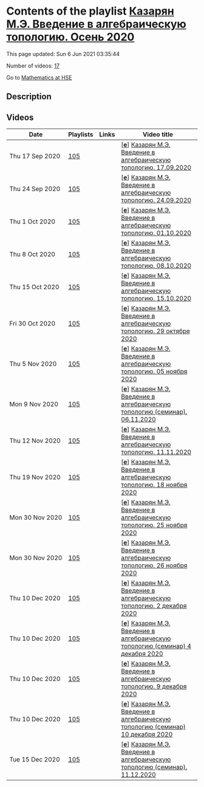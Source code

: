 # Contents of the playlist [Казарян М.Э. Введение в алгебраическую топологию. Осень 2020](https://www.youtube.com/playlist?list=PLq3E5oubNNoCuF6330QThQllZeocqwdc-)

This page updated: Sun 6 Jun 2021 03:35:44

Number of videos: [17](#videos)

Go to [Mathematics at HSE](../README.md)

## Description



## Videos

|Date|Playlists|Links|Video title|
|---|---|---|---|
| Thu&nbsp;17&nbsp;Sep&nbsp;2020 | [105](../playlists/105 "Казарян М.Э. Введение в алгебраическую топологию. Осень 2020") |  | [[**e**](https://studio.youtube.com/video/UE0gCEjQ0Xw/edit "Edit")] [Казарян М.Э. Введение в алгебраическую топологию. 17.09.2020](https://www.youtube.com/watch?v=UE0gCEjQ0Xw&list=PLq3E5oubNNoCuF6330QThQllZeocqwdc-) |
| Thu&nbsp;24&nbsp;Sep&nbsp;2020 | [105](../playlists/105 "Казарян М.Э. Введение в алгебраическую топологию. Осень 2020") |  | [[**e**](https://studio.youtube.com/video/MlYmLZIdtsE/edit "Edit")] [Казарян М.Э. Введение в алгебраическую топологию. 24.09.2020](https://www.youtube.com/watch?v=MlYmLZIdtsE&list=PLq3E5oubNNoCuF6330QThQllZeocqwdc-) |
| Thu&nbsp;1&nbsp;Oct&nbsp;2020 | [105](../playlists/105 "Казарян М.Э. Введение в алгебраическую топологию. Осень 2020") |  | [[**e**](https://studio.youtube.com/video/f0G2JuZySIk/edit "Edit")] [Казарян М.Э. Введение в алгебраическую топологию. 01.10.2020](https://www.youtube.com/watch?v=f0G2JuZySIk&list=PLq3E5oubNNoCuF6330QThQllZeocqwdc-) |
| Thu&nbsp;8&nbsp;Oct&nbsp;2020 | [105](../playlists/105 "Казарян М.Э. Введение в алгебраическую топологию. Осень 2020") |  | [[**e**](https://studio.youtube.com/video/_Lv33oTyNao/edit "Edit")] [Казарян М.Э. Введение в алгебраическую топологию. 08.10.2020](https://www.youtube.com/watch?v=_Lv33oTyNao&list=PLq3E5oubNNoCuF6330QThQllZeocqwdc-) |
| Thu&nbsp;15&nbsp;Oct&nbsp;2020 | [105](../playlists/105 "Казарян М.Э. Введение в алгебраическую топологию. Осень 2020") |  | [[**e**](https://studio.youtube.com/video/1GTqTMYVdls/edit "Edit")] [Казарян М.Э. Введение в алгебраическую топологию. 15.10.2020](https://www.youtube.com/watch?v=1GTqTMYVdls&list=PLq3E5oubNNoCuF6330QThQllZeocqwdc-) |
| Fri&nbsp;30&nbsp;Oct&nbsp;2020 | [105](../playlists/105 "Казарян М.Э. Введение в алгебраическую топологию. Осень 2020") |  | [[**e**](https://studio.youtube.com/video/f8jMSMyLipc/edit "Edit")] [Казарян М.Э. Введение в алгебраическую топологию. 29 октября 2020](https://www.youtube.com/watch?v=f8jMSMyLipc&list=PLq3E5oubNNoCuF6330QThQllZeocqwdc- "Лекция 29 октября") |
| Thu&nbsp;5&nbsp;Nov&nbsp;2020 | [105](../playlists/105 "Казарян М.Э. Введение в алгебраическую топологию. Осень 2020") |  | [[**e**](https://studio.youtube.com/video/y-jZ_MHP4SU/edit "Edit")] [Казарян М.Э. Введение в алгебраическую топологию. 05 ноября 2020](https://www.youtube.com/watch?v=y-jZ_MHP4SU&list=PLq3E5oubNNoCuF6330QThQllZeocqwdc-) |
| Mon&nbsp;9&nbsp;Nov&nbsp;2020 | [105](../playlists/105 "Казарян М.Э. Введение в алгебраическую топологию. Осень 2020") |  | [[**e**](https://studio.youtube.com/video/7FsNz9W5xJ4/edit "Edit")] [Казарян М.Э. Введение в алгебраическую топологию (семинар). 06.11.2020](https://www.youtube.com/watch?v=7FsNz9W5xJ4&list=PLq3E5oubNNoCuF6330QThQllZeocqwdc-) |
| Thu&nbsp;12&nbsp;Nov&nbsp;2020 | [105](../playlists/105 "Казарян М.Э. Введение в алгебраическую топологию. Осень 2020") |  | [[**e**](https://studio.youtube.com/video/Bh-2O0_wy2o/edit "Edit")] [Казарян М.Э. Введение в алгебраическую топологию. 11.11.2020](https://www.youtube.com/watch?v=Bh-2O0_wy2o&list=PLq3E5oubNNoCuF6330QThQllZeocqwdc- "Лекция 11 ноября 2020") |
| Thu&nbsp;19&nbsp;Nov&nbsp;2020 | [105](../playlists/105 "Казарян М.Э. Введение в алгебраическую топологию. Осень 2020") |  | [[**e**](https://studio.youtube.com/video/Ea2hn1hEZzY/edit "Edit")] [Казарян М.Э. Введение в алгебраическую топологию. 18 ноября 2020](https://www.youtube.com/watch?v=Ea2hn1hEZzY&list=PLq3E5oubNNoCuF6330QThQllZeocqwdc-) |
| Mon&nbsp;30&nbsp;Nov&nbsp;2020 | [105](../playlists/105 "Казарян М.Э. Введение в алгебраическую топологию. Осень 2020") |  | [[**e**](https://studio.youtube.com/video/4eKqkRNXgAY/edit "Edit")] [Казарян М.Э. Введение в алгебраическую топологию. 25 ноября 2020](https://www.youtube.com/watch?v=4eKqkRNXgAY&list=PLq3E5oubNNoCuF6330QThQllZeocqwdc-) |
| Mon&nbsp;30&nbsp;Nov&nbsp;2020 | [105](../playlists/105 "Казарян М.Э. Введение в алгебраическую топологию. Осень 2020") |  | [[**e**](https://studio.youtube.com/video/r5zvaVJtqzI/edit "Edit")] [Казарян М.Э. Введение в алгебраическую топологию. 26 ноября 2020](https://www.youtube.com/watch?v=r5zvaVJtqzI&list=PLq3E5oubNNoCuF6330QThQllZeocqwdc-) |
| Thu&nbsp;10&nbsp;Dec&nbsp;2020 | [105](../playlists/105 "Казарян М.Э. Введение в алгебраическую топологию. Осень 2020") |  | [[**e**](https://studio.youtube.com/video/L9jn_75wuCg/edit "Edit")] [Казарян М.Э. Введение в алгебраическую топологию. 2 декабря 2020](https://www.youtube.com/watch?v=L9jn_75wuCg&list=PLq3E5oubNNoCuF6330QThQllZeocqwdc-) |
| Thu&nbsp;10&nbsp;Dec&nbsp;2020 | [105](../playlists/105 "Казарян М.Э. Введение в алгебраическую топологию. Осень 2020") |  | [[**e**](https://studio.youtube.com/video/njFGsfMTt6c/edit "Edit")] [Казарян М.Э. Введение в алгебраическую топологию (семинар) 4 декабря 2020](https://www.youtube.com/watch?v=njFGsfMTt6c&list=PLq3E5oubNNoCuF6330QThQllZeocqwdc-) |
| Thu&nbsp;10&nbsp;Dec&nbsp;2020 | [105](../playlists/105 "Казарян М.Э. Введение в алгебраическую топологию. Осень 2020") |  | [[**e**](https://studio.youtube.com/video/_SDKY08ES-w/edit "Edit")] [Казарян М.Э. Введение в алгебраическую топологию. 9 декабря 2020](https://www.youtube.com/watch?v=_SDKY08ES-w&list=PLq3E5oubNNoCuF6330QThQllZeocqwdc-) |
| Thu&nbsp;10&nbsp;Dec&nbsp;2020 | [105](../playlists/105 "Казарян М.Э. Введение в алгебраическую топологию. Осень 2020") |  | [[**e**](https://studio.youtube.com/video/3bK2McwIy7c/edit "Edit")] [Казарян М.Э. Введение в алгебраическую топологию (семинар) 10 декабря 2020](https://www.youtube.com/watch?v=3bK2McwIy7c&list=PLq3E5oubNNoCuF6330QThQllZeocqwdc-) |
| Tue&nbsp;15&nbsp;Dec&nbsp;2020 | [105](../playlists/105 "Казарян М.Э. Введение в алгебраическую топологию. Осень 2020") |  | [[**e**](https://studio.youtube.com/video/k5IfXuduG-Q/edit "Edit")] [Казарян М.Э. Введение в алгебраическую топологию (семинар). 11.12.2020](https://www.youtube.com/watch?v=k5IfXuduG-Q&list=PLq3E5oubNNoCuF6330QThQllZeocqwdc-) |
